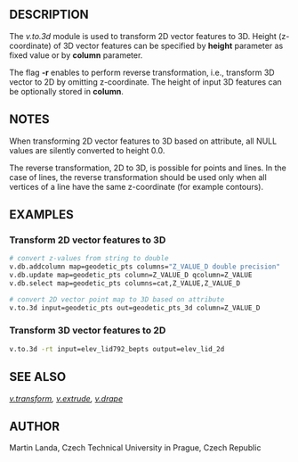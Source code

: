 ## DESCRIPTION

The *v.to.3d* module is used to transform 2D vector features to 3D.
Height (z-coordinate) of 3D vector features can be specified by
**height** parameter as fixed value or by **column** parameter.

The flag **-r** enables to perform reverse transformation, i.e.,
transform 3D vector to 2D by omitting z-coordinate. The height of input
3D features can be optionally stored in **column**.

## NOTES

When transforming 2D vector features to 3D based on attribute, all NULL
values are silently converted to height 0.0.

The reverse transformation, 2D to 3D, is possible for points and lines.
In the case of lines, the reverse transformation should be used only
when all vertices of a line have the same z-coordinate (for example
contours).

## EXAMPLES

### Transform 2D vector features to 3D

```sh
# convert z-values from string to double
v.db.addcolumn map=geodetic_pts columns="Z_VALUE_D double precision"
v.db.update map=geodetic_pts column=Z_VALUE_D qcolumn=Z_VALUE
v.db.select map=geodetic_pts columns=cat,Z_VALUE,Z_VALUE_D

# convert 2D vector point map to 3D based on attribute
v.to.3d input=geodetic_pts out=geodetic_pts_3d column=Z_VALUE_D
```

### Transform 3D vector features to 2D

```sh
v.to.3d -rt input=elev_lid792_bepts output=elev_lid_2d
```

## SEE ALSO

*[v.transform](v.transform.md), [v.extrude](v.extrude.md),
[v.drape](v.drape.md)*

## AUTHOR

Martin Landa, Czech Technical University in Prague, Czech Republic
